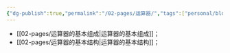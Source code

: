 ```yaml
---
{"dg-publish":true,"permalink":"/02-pages/运算器/","tags":["personal/blog","计算机组成原理/概述","hardware"]}
---
```


- [[02-pages/运算器的基本组成\|运算器的基本组成]]；
- [[02-pages/运算器的基本结构\|运算器的基本结构]]；